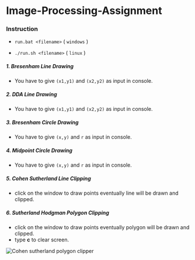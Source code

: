 # Image-Processing-Assignment

### Instruction

- ```run.bat <filename>``` (  ```windows``` )

- ```./run.sh <filename>``` ( ```linux``` )

  

##### 1. Bresenham Line Drawing

- You have to give ```(x1,y1)```  and  ```(x2,y2)```  as input in console.



##### 2. DDA Line Drawing

- You have to give ```(x1,y1)```  and  ```(x2,y2)```  as input in console.



##### 3. Bresenham Circle Drawing

- You have to give ```(x,y)```  and  ```r```  as input in console.



##### 4. Midpoint Circle Drawing

- You have to give ```(x,y)```  and  ```r```  as input in console.



##### 5. Cohen Sutherland Line Clipping

- click on the window to draw points eventually line will be drawn and clipped.



##### 6. Sutherland Hodgman Polygon Clipping

- click on the window to draw points eventually polygon will be drawn and clipped.
- type **c**  to clear screen.

![Cohen sutherland polygon clipper](https://i.ibb.co/pxF12vK/cohen.jpg)



​	



